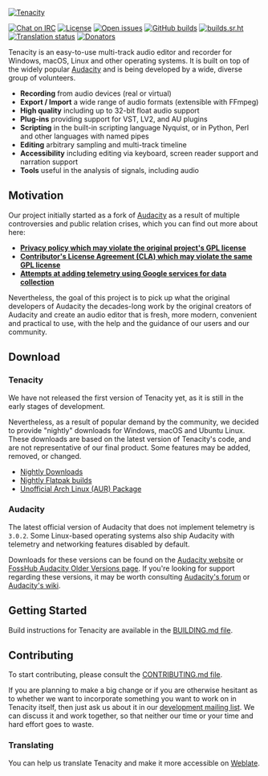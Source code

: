 [![Tenacity](https://raw.githubusercontent.com/tenacityteam/assets/master/PNG/tenacity-logo-dark-readme.png)](https://tenacityaudio.org)

[![Chat on IRC](https://badgen.net/badge/irc/%23tenacity/green)](https://web.libera.chat/gamja/?channels=#tenacity)
[![License](https://badgen.net/badge/license/GPLv2/blue)](LICENSE.txt)
[![Open issues](https://badgen.net/github/open-issues/tenacityteam/tenacity)](https://github.com/tenacityteam/tenacity/issues)
[![GitHub builds](https://badgen.net/github/status/tenacityteam/tenacity)](https://github.com/tenacityteam/tenacity/actions?query=branch%3Amaster+event%3Apush)
[![builds.sr.ht](https://builds.sr.ht/~tenacity/tenacity/commits/.svg)](https://builds.sr.ht/~tenacity/tenacity/commits/?)
[![Translation status](https://hosted.weblate.org/widgets/tenacity/-/tenacity/svg-badge.svg)](https://hosted.weblate.org/engage/tenacity/)
[![Donators](https://opencollective.com/tenacity/tiers/badge.svg)](https://opencollective.com/tenacity#category-CONTRIBUTE)

Tenacity is an easy-to-use multi-track audio editor and recorder for Windows, macOS, Linux and other operating systems. It is built on top of the widely popular [Audacity](https://audacityteam.org/) and is being developed by a wide, diverse group of volunteers.

- **Recording** from audio devices (real or virtual)
- **Export / Import** a wide range of audio formats (extensible with FFmpeg)
- **High quality** including up to 32-bit float audio support
- **Plug-ins** providing support for VST, LV2, and AU plugins
- **Scripting** in the built-in scripting language Nyquist, or in Python, Perl and other languages with named pipes
- **Editing** arbitrary sampling and multi-track timeline
- **Accessibility** including editing via keyboard, screen reader support and narration support
- **Tools** useful in the analysis of signals, including audio

## Motivation

Our project initially started as a fork of [Audacity](https://audacityteam.org) as a result of multiple controversies and public relation crises, which you can find out more about here:

- [**Privacy policy which may violate the original project's GPL license**](https://github.com/audacity/audacity/issues/1213)
- [**Contributor's License Agreement (CLA) which may violate the same GPL license**](https://github.com/audacity/audacity/discussions/932)
- [**Attempts at adding telemetry using Google services for data collection**](https://github.com/audacity/audacity/pull/835)

Nevertheless, the goal of this project is to pick up what the original developers of Audacity the decades-long work by the original creators of Audacity and create an audio editor that is fresh, more modern, convenient and practical to use, with the help and the guidance of our users and our community.

## Download

### Tenacity

We have not released the first version of Tenacity yet, as it is still in the early stages of development.

Nevertheless, as a result of popular demand by the community, we decided to provide "nightly" downloads for Windows, macOS and Ubuntu Linux. These downloads are based on the latest version of Tenacity's code, and are not representative of our final product. Some features may be added, removed, or changed.

- [Nightly Downloads](https://tenacityaudio.org/very-early-builds)
- [Nightly Flatpak builds](https://github.com/tenacityteam/tenacity-flatpak-nightly/blob/main/README.md)
- [Unofficial Arch Linux (AUR) Package](https://aur.archlinux.org/packages/tenacity-git/)

### Audacity

The latest official version of Audacity that does not implement telemetry is `3.0.2`. Some Linux-based operating systems also ship Audacity with telemetry and networking features disabled by default.

Downloads for these versions can be found on the [Audacity website](https://www.audacityteam.org/download/) or [FossHub Audacity Older Versions page](https://www.fosshub.com/Audacity-old.html). If you're looking for support regarding these versions, it may be worth consulting [Audacity's forum](https://forum.audacityteam.org/) or [Audacity's wiki](https://wiki.audacityteam.org/).

## Getting Started

Build instructions for Tenacity are available in the [BUILDING.md file](BUILDING.md).

## Contributing

To start contributing, please consult the [CONTRIBUTING.md file](CONTRIBUTING.md).

If you are planning to make a big change or if you are otherwise hesitant as to whether we want to incorporate something you want to work on in Tenacity itself, then just ask us about it in our [development mailing list](https://lists.sr.ht/~tenacity/tenacity-dev). We can discuss it and work together, so that neither our time or your time and hard effort goes to waste.

### Translating

You can help us translate Tenacity and make it more accessible on [Weblate](https://hosted.weblate.org/projects/tenacity).
